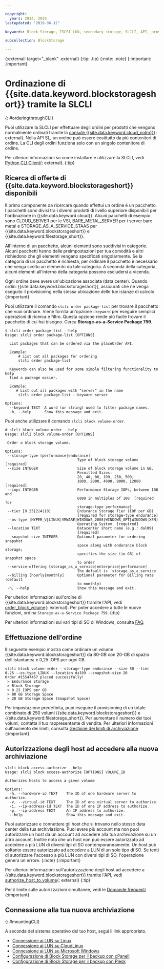 ```yaml
---

copyright:
  years: 2014, 2019
lastupdated: "2019-06-12"

keywords: Block Storage, ISCSI LUN, secondary storage, SLCLI, API, provisioning

subcollection: BlockStorage

---
```

{:external: target="_blank" .external}
{:tip: .tip}
{:note: .note}
{:important: .important}

# Ordinazione di {{site.data.keyword.blockstorageshort}} tramite la SLCLI
{: #orderingthroughCLI}

Puoi utilizzare la SLCLI per effettuare degli ordini per prodotti che vengono normalmente ordinati tramite la [console {{site.data.keyword.cloud_notm}}](https://{DomainName}/){: external}. Nella API SL, un ordine può essere costituito da più contenitori di ordine. La CLI degli ordini funziona solo con un singolo contenitore di ordine.

Per ulteriori informazioni su come installare e utilizzare la SLCLI, vedi [Python CLI Client](https://softlayer-python.readthedocs.io/en/latest/cli/){: external}.
{:tip}

## Ricerca di offerte di {{site.data.keyword.blockstorageshort}} disponibili

Il primo componente da ricercare quando effettui un ordine è un pacchetto. I pacchetti sono divisi tra i diversi prodotti di livello superiore disponibili per l'ordinazione in {{site.data.keyword.cloud}}. Alcuni pacchetti di esempio sono CLOUD_SERVER per le VSI, BARE_METAL_SERVER per i server bare metal e STORAGE_AS_A_SERVICE_STAAS per {{site.data.keyword.blockstorageshort}} e {{site.data.keyword.filestorage_short}}.

All'interno di un pacchetto, alcuni elementi sono suddivisi in categorie. Alcuni pacchetti hanno delle preimpostazioni per tua comodità e altri richiedono che gli elementi vengano specificati singolarmente. Se la categoria di un pacchetto è richiesta, per ordinare il pacchetto è necessario che venga scelto un elemento da tale categoria. A seconda della categoria, alcuni elementi all'interno della categoria possono escludersi a vicenda.

Ogni ordine deve avere un'ubicazione associata (data center). Quando ordini {{site.data.keyword.blockstorageshort}}, assicurati che ne venga eseguito il provisioning nella stessa ubicazione delle tue istanze di calcolo.
{:important}

Puoi utilizzare il comando `slcli order package-list` per trovare il pacchetto che vuoi ordinare. Viene fornita un'opzione `–keyword` per eseguire semplici operazioni di ricerca e filtro. Questa opzione rende più facile trovare il pacchetto di cui hai bisogno. Cerca **Storage-as-a-Service Package 759**.

```
$ slcli order package-list --help
Usage: slcli order package-list [OPTIONS]

  List packages that can be ordered via the placeOrder API.

  Example:
      # List out all packages for ordering
      slcli order package-list

  Keywords can also be used for some simple filtering functionality to help
  find a package easier.

  Example:
     # List out all packages with "server" in the name
      slcli order package-list --keyword server

Options:
  --keyword TEXT  A word (or string) used to filter package names.
  -h, --help      Show this message and exit.
```

Puoi anche utilizzare il comando `slcli block volume-order`.

```
# slcli block volume-order --help
Usage: slcli block volume-order [OPTIONS]

 Order a block storage volume.

Options:
 --storage-type [performance|endurance]
                                 Type of block storage volume  [required]
 --size INTEGER                  Size of block storage volume in GB.
                                 Permitted Sizes:
                                 20, 40, 80, 100, 250, 500,
                                 1000, 2000, 4000, 8000, 12000  [required]
 --iops INTEGER                  Performance Storage IOPs, between 100 and
                                 6000 in multiples of 100  [required for
                                 storage-type performance]
 --tier [0.25|2|4|10]            Endurance Storage Tier (IOP per GB)
                                 [required for storage-type endurance]
 --os-type [HYPER_V|LINUX|VMWARE|WINDOWS_2008|WINDOWS_GPT|WINDOWS|XEN]
                                 Operating System  [required]
 --location TEXT                 Datacenter short name (e.g.: dal09)
                                 [required]
 --snapshot-size INTEGER         Optional parameter for ordering snapshot
                                 space along with endurance block storage;
                                 specifies the size (in GB) of snapshot space
                                 to order
 --service-offering [storage_as_a_service|enterprise|performance]
                                 The default is 'storage_as_a_service'
 --billing [hourly|monthly]      Optional parameter for Billing rate (default
                                 to monthly)
 -h, --help                      Show this message and exit.
```

Per ulteriori informazioni sull'ordine di {{site.data.keyword.blockstorageshort}} tramite l'API, vedi [order_block_volume](https://softlayer-python.readthedocs.io/en/latest/api/managers/block/#SoftLayer.managers.block.BlockStorageManager.order_block_volume){: external}.
Per poter accedere a tutte le nuove funzioni, ordina `Storage-as-a-Service Package 759`.
{:tip}

Per ulteriori informazioni sui vari tipi di SO di Windows, consulta [FAQ](/docs/infrastructure/BlockStorage?topic=BlockStorage-block-storage-faqs#windowsOStypes).


## Effettuazione dell'ordine

Il seguente esempio mostra come ordinare un volume {{site.data.keyword.blockstorageshort}} da 80-GB con 20-GB di spazio dell'istantanea e 0,25 IOPS per ogni GB.

```
slcli block volume-order --storage-type endurance --size 80 --tier 0.25 --os-type LINUX --location dal09 --snapshot-size 20
Order #15547457 placed successfully!
 > Endurance Storage
 > Block Storage
 > 0.25 IOPS per GB
 > 80 GB Storage Space
 > 20 GB Storage Space (Snapshot Space)
```

Per impostazione predefinita, puoi eseguire il provisioning di un totale combinato di 250 volumi {{site.data.keyword.blockstorageshort}} e {{site.data.keyword.filestorage_short}}. Per aumentare il numero dei tuoi volumi, contatta il tuo rappresentante di vendita. Per ulteriori informazioni sull'aumento dei limiti, consulta [Gestione dei limiti di archiviazione](/docs/infrastructure/BlockStorage?topic=BlockStorage-managingstoragelimits).
{:important}

## Autorizzazione degli host ad accedere alla nuova archiviazione

```
slcli block access-authorize --help
Usage: slcli block access-authorize [OPTIONS] VOLUME_ID

Authorizes hosts to access a given volume

Options:
  -h, --hardware-id TEXT    The ID of one hardware server to authorize.
  -v, --virtual-id TEXT     The ID of one virtual server to authorize.
  -i, --ip-address-id TEXT  The ID of one IP address to authorize.
  -p, --ip-address TEXT     An IP address to authorize.
  --help                    Show this message and exit.
```

Puoi autorizzare e connettere gli host che si trovano nello stesso data center della tua archiviazione. Puoi avere più account ma non puoi autorizzare un host da un account ad accedere alla tua archiviazione su un altro account. Inoltre nota che un host non può essere autorizzato ad accedere a più LUN di diversi tipi di SO contemporaneamente. Un host può soltanto essere autorizzato ad accedere a LUN di un solo tipo di SO. Se tenti di autorizzare l'accesso a più LUN con diversi tipi di SO, l'operazione genera un errore.
{:note}
{:important}

Per ulteriori informazioni sull'autorizzazione degli host ad accedere a {{site.data.keyword.blockstorageshort}} tramite l'API, vedi [authorize_host_to_volume](https://softlayer-python.readthedocs.io/en/latest/api/managers/block/#SoftLayer.managers.block.BlockStorageManager.authorize_host_to_volume){: external}
{:tip}

Per il limite sulle autorizzazioni simultanee, vedi le [Domande frequenti](/docs/infrastructure/BlockStorage?topic=block-storage-faqs)
{:important}


## Connessione alla tua nuova archiviazione
{: #mountingCLI}

A seconda del sistema operativo del tuo host, segui il link appropriato.
- [Connessione ai LUN su Linux](/docs/infrastructure/BlockStorage?topic=BlockStorage-mountingLinux)
- [Connessione ai LUN su CloudLinux](/docs/infrastructure/BlockStorage?topic=BlockStorage-mountingCloudLinux)
- [Connessione ai LUN su Microsoft Windows](/docs/infrastructure/BlockStorage?topic=BlockStorage-mountingWindows)
- [Configurazione di Block Storage per il backup con cPanell](/docs/infrastructure/BlockStorage?topic=BlockStorage-cPanelBackups)
- [Configurazione di Block Storage per il backup con Plesk](/docs/infrastructure/BlockStorage?topic=BlockStorage-PleskBackups)
